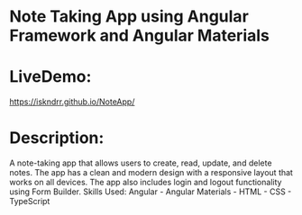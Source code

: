 # Note Taking App using Angular Framework and Angular Materials
# LiveDemo:
https://iskndrr.github.io/NoteApp/
# Description:
A note-taking app that allows users to create, read, update, and delete notes. The app has a clean and modern design with a responsive layout that works on all devices. The app also includes login and logout functionality using Form Builder.
Skills Used: Angular - Angular Materials - HTML - CSS - TypeScript
